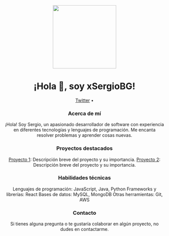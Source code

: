 <div align="center">
   <img src="https://media.giphy.com/media/v1.Y2lkPTc5MGI3NjExa3Zqd2c1bWc2Y3A4aDB0aGF0MHM3NjE5eHRtMnBqaXk4azQ3ODdqYiZlcD12MV9pbnRlcm5hbF9naWZfYnlfaWQmY3Q9Zw/kH6CqYiquZawmU1HI6/giphy.gif" width="200"/>
   <h1 align="center">¡Hola 👋, soy xSergioBG!</h1>
   <p align="center">
      <a href="https://twitter.com/xSergioBG">Twitter</a> •
   </p>
   <h3>Acerca de mí</h3>
   <p>¡Hola! Soy Sergio, un apasionado desarrollador de software con experiencia en diferentes tecnologías y lenguajes de programación. Me encanta resolver problemas y aprender cosas nuevas.</p>
   <h3>Proyectos destacados</h3>
   <a><a href="https://github.com/xSergioBG/REACT-PERSONAL-BOILERPLATE">Proyecto 1</a>: Descripción breve del proyecto y su importancia.</a>
   <a><a href="https://github.com/xSergioBG/python-guide">Proyecto 2</a>: Descripción breve del proyecto y su importancia.</a>
   <h3>Habilidades técnicas</h3>
   <a>Lenguajes de programación: JavaScript, Java, Python</a>
   <a>Frameworks y librerías: React</a>
   <a>Bases de datos: MySQL, MongoDB</a>
   <a>Otras herramientas: Git, AWS</a>
   <h3>Contacto</h3>
   <p>Si tienes alguna pregunta o te gustaría colaborar en algún proyecto, no dudes en contactarme.</p>
</div>
